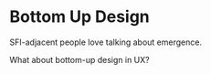 # Bottom Up Design

SFI-adjacent people love talking about emergence.

What about bottom-up design in UX?
